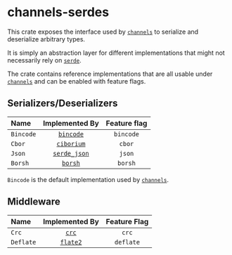 [`channels`]: (htpts://github.com/threadexio/channels-rs)
[`serde`]: https://github.com/serde-rs/serde
[`bincode`]: https://github.com/bincode-org/bincode
[`ciborium`]: https://github.com/enarx/ciborium
[`serde_json`]: https://github.com/serde-rs/json
[`borsh`]: https://github.com/near/borsh-rs
[`crc`]: https://github.com/mrhooray/crc-rs
[`flate2`]: https://github.com/rust-lang/flate2-rs

# channels-serdes

This crate exposes the interface used by [`channels`] to serialize and deserialize arbitrary types.

It is simply an abstraction layer for different implementations that might not necessarily rely on [`serde`].

The crate contains reference implementations that are all usable under [`channels`] and can be enabled with feature flags.

## Serializers/Deserializers

| Name      | Implemented By | Feature flag |
|:----------|:--------------:|:------------:|
| `Bincode` |  [`bincode`]   |  `bincode`   |
| `Cbor`    |  [`ciborium`]  |    `cbor`    |
| `Json`    | [`serde_json`] |    `json`    |
| `Borsh`   |   [`borsh`]    |   `borsh`    |

`Bincode` is the default implementation used by [`channels`].

## Middleware

| Name      | Implemented By | Feature Flag |
|:----------|:--------------:|:------------:|
| `Crc`     |    [`crc`]     |    `crc`     |
| `Deflate` |   [`flate2`]   |  `deflate`   |
